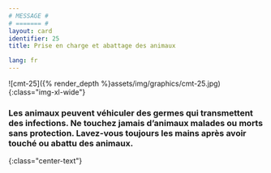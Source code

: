 ```yaml
---
# MESSAGE #
# ======= #
layout: card
identifier: 25
title: Prise en charge et abattage des animaux

lang: fr
---
```


![cmt-25]({% render_depth %}assets/img/graphics/cmt-25.jpg){:class="img-xl-wide"}

### Les animaux peuvent véhiculer des germes qui transmettent des infections. Ne touchez jamais d’animaux malades ou morts sans protection. Lavez-vous toujours les mains après avoir touché ou abattu des animaux.
{:class="center-text"}